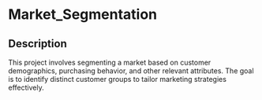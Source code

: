 # Market_Segmentation

## Description
This project involves segmenting a market based on customer demographics, purchasing behavior, and other relevant attributes. The goal is to identify distinct customer groups to tailor marketing strategies effectively.